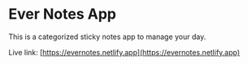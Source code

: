 # Ever Notes App

This is a categorized sticky notes app to manage your day.

Live link: [https://evernotes.netlify.app](https://evernotes.netlify.app)
